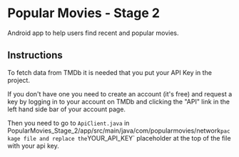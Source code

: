 # Popular Movies - Stage 2

Android app to help users find recent and popular movies.


## Instructions

To fetch data from TMDb it is needed that you put your API Key in the project.

If you don't have one you need to create an account (it's free) and request a key by logging in to your account on TMDb and clicking the "API" link in the left hand side bar of your account page.

Then you need to go to `ApiClient.java` in PopularMovies_Stage_2/app/src/main/java/com/popularmovies/network` package file and replace the `YOUR_API_KEY` placeholder at the top of the file with your api key.
